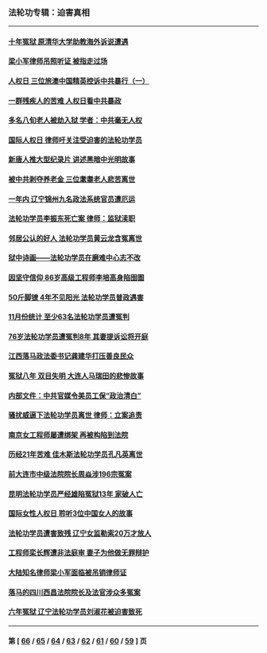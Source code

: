 ### 法轮功专辑：迫害真相
---
#### [十年冤狱 原清华大学助教海外诉说遭遇](../../pages/nf4379/n13436648.md?12160430) 
#### [梁小军律师吊照听证 被指走过场](../../pages/nf4379/n13437662.md?12160430) 
#### [人权日 三位旅澳中国精英控诉中共暴行（一）](../../pages/nf4379/n13434903.md?12160430) 
#### [一群残疾人的苦难 人权日看中共暴政](../../pages/nf4379/n13431199.md?12160430) 
#### [多名八旬老人被劫入狱 学者：中共毫无人权](../../pages/nf4379/n13429561.md?12160430) 
#### [国际人权日 律师吁关注受迫害的法轮功学员](../../pages/nf4379/n13427032.md?12160430) 
#### [新唐人推大型纪录片 讲述黑暗中光明故事](../../pages/nf4379/n13427790.md?12160430) 
#### [被中共剥夺养老金 三位耄耋老人悲苦离世](../../pages/nf4379/n13424317.md?12160430) 
#### [一年内 辽宁锦州九名政法系统官员遭厄运](../../pages/nf4379/n13422434.md?12160430) 
#### [法轮功学员李振东死亡案 律师：监狱渎职](../../pages/nf4379/n13422564.md?12160430) 
#### [邻居公认的好人 法轮功学员黄云龙含冤离世](../../pages/nf4379/n13421952.md?12160430) 
#### [狱中诗画——法轮功学员在磨难中心志不改](../../pages/nf4379/n13411319.md?12160430) 
#### [因坚守信仰 86岁高级工程师李培高身陷囹圄](../../pages/nf4379/n13419794.md?12160430) 
#### [50斤脚镣 4年不见阳光 法轮功学员普政遇害](../../pages/nf4379/n13417359.md?12160430) 
#### [11月份统计 至少63名法轮功学员遭冤判](../../pages/nf4379/n13416813.md?12160430) 
#### [76岁法轮功学员遭冤判8年 其妻提诉讼将开庭](../../pages/nf4379/n13415071.md?12160430) 
#### [江西落马政法委书记龚建华打压善良民众](../../pages/nf4379/n13412606.md?12160430) 
#### [冤狱八年 双目失明 大连人马瑞田的悲惨故事](../../pages/nf4379/n13413203.md?12160430) 
#### [内部文件：中共官媒令美员工保“政治清白”](../../pages/nf4379/n13413559.md?12160430) 
#### [骚扰威逼下法轮功学员离世 律师：立案追责](../../pages/nf4379/n13411227.md?12160430) 
#### [南京女工程师屡遭绑架 再被构陷到法院](../../pages/nf4379/n13410744.md?12160430) 
#### [历经21年苦难 佳木斯法轮功学员孔凡英离世](../../pages/nf4379/n13410256.md?12160430) 
#### [前大连市中级法院院长周焱涉196宗冤案](../../pages/nf4379/n13408040.md?12160430) 
#### [昆明法轮功学员严经雄陷冤狱13年 家破人亡](../../pages/nf4379/n13408438.md?12160430) 
#### [国际女性人权日 聆听3位中国女人的故事](../../pages/nf4379/n13406864.md?12160430) 
#### [法轮功学员遭害致残 辽宁女监勒索20万才放人](../../pages/nf4379/n13406210.md?12160430) 
#### [工程师栾长辉遭非法庭审 妻子为他做无罪辩护](../../pages/nf4379/n13405677.md?12160430) 
#### [大陆知名律师梁小军面临被吊销律师证](../../pages/nf4379/n13404552.md?12160430) 
#### [落马的四川西昌法院院长及法官涉众多冤案](../../pages/nf4379/n13400861.md?12160430) 
#### [六年冤狱 辽宁法轮功学员刘淑花被迫害致死](../../pages/nf4379/n13403835.md?12160430) 

---
#### 第 [ [66](./66.md?12160430) / [65](./65.md?12160430) / [64](./64.md?12160430) / [63](./63.md?12160430) / [62](./62.md?12160430) / [61](./61.md?12160430) / [60](./60.md?12160430) / [59](./59.md?12160430) ] 页
